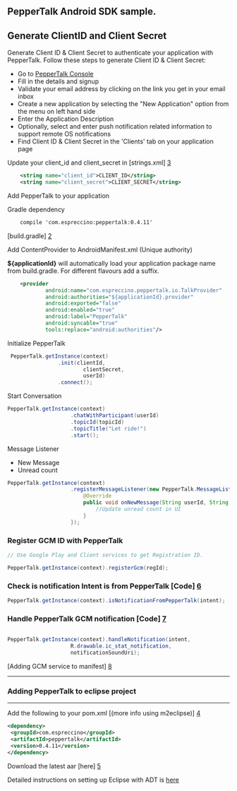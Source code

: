 PepperTalk Android SDK sample.
-----------------------------

## Generate ClientID and Client Secret
Generate Client ID & Client Secret to authenticate your application with PepperTalk. Follow these steps to generate Client ID & Client Secret:
* Go to [PepperTalk Console](https://console.getpeppertalk.com/dashboard/signup)
* Fill in the details and signup
* Validate your email address by clicking on the link you get in your email inbox
* Create a new application by selecting the "New Application" option from the menu on left hand side
* Enter the Application Description
* Optionally, select and enter push notification related information to support remote OS notifications
* Find Client ID & Client Secret in the 'Clients' tab on your application page

Update your client_id and client_secret in [strings.xml] [3]

```xml
    <string name="client_id">CLIENT_ID</string>
    <string name="client_secret">CLIENT_SECRET</string> 
```

Add PepperTalk to your application

Gradle dependency 
```xml
    compile 'com.espreccino:peppertalk:0.4.11'
```

[build.gradle] [2]

Add ContentProvider to AndroidManifest.xml (Unique authority)

<b>${applicationId}</b> will automatically load your application package name from build.gradle. For different flavours add a suffix.
```xml
    <provider
            android:name="com.espreccino.peppertalk.io.TalkProvider"
            android:authorities="${applicationId}.provider"
            android:exported="false"
            android:enabled="true"
            android:label="PepperTalk"
            android:syncable="true"
            tools:replace="android:authorities"/>
```
Initialize PepperTalk

```java
 PepperTalk.getInstance(context)
                .init(clientId,
                        clientSecret,
                        userId)
                .connect();
```

Start Conversation

```java
PepperTalk.getInstance(context)
                    .chatWithParticipant(userId)
                    .topicId(topicId)
                    .topicTitle("Let ride!")
                    .start();
```

Message Listener 
- New Message
- Unread count

```java
PepperTalk.getInstance(context)
                    .registerMessageListener(new PepperTalk.MessageListener() {
                        @Override
                        public void onNewMessage(String userId, String topicId, int unreadCount) {
                            //Update unread count in UI
                        }
                    });
```

### Register GCM ID with PepperTalk

```java
// Use Google Play and Client services to get Registration ID.

PepperTalk.getInstance(context).registerGcm(regId);

```

### Check is notification Intent is from PepperTalk [Code] [6]

```java
PepperTalk.getInstance(context).isNotificationFromPepperTalk(intent);
```

### Handle PepperTalk GCM notification [Code] [7]

```java

PepperTalk.getInstance(context).handleNotification(intent,
                    R.drawable.ic_stat_notification,
                    notificationSoundUri);
```

[Adding GCM service to manifest] [8]

---
### Adding PepperTalk to eclipse project
---
Add the following to your pom.xml [(more info using m2eclipse)] [4]
```xml
<dependency>
 <groupId>com.espreccino</groupId>
 <artifactId>peppertalk</artifactId>
 <version>0.4.11</version>
</dependency>
````

Download the latest aar [here] [5]

Detailed instructions on setting up Eclipse with ADT is [here](eclipse_setup.md)

[1]: https://console.getpeppertalk.com/ "PepperTalk"
[2]: https://github.com/Espreccino/PepperTalkAndroidSDK-Examples/blob/master/app/build.gradle "build.gralde"
[3]: https://github.com/Espreccino/PepperTalkAndroidSDK-Examples/blob/master/app/src/main/res/values/strings.xml#L6 "strings.xml"
[4]: http://books.sonatype.com/m2eclipse-book/reference/dependencies.html "m2eclipse"
[5]: https://search.maven.org/#browse%7C-793624875 "PepperTalk SNAPSHOT"
[6]: https://github.com/Espreccino/PepperTalkAndroidSDK-Examples/blob/master/app/src/main/java/com/espreccino/peppertalk/sample/gcm/GcmIntentService.java#L30
[7]: https://github.com/Espreccino/PepperTalkAndroidSDK-Examples/blob/master/app/src/main/java/com/espreccino/peppertalk/sample/gcm/GcmIntentService.java#L32
[8]: https://github.com/Espreccino/PepperTalkAndroidSDK-Examples/blob/master/app/src/main/AndroidManifest.xml#L24
